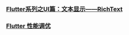 ### [Flutter系列之UI篇：文本显示——RichText](https://blog.csdn.net/jungle_pig/article/details/95069268)

### [Flutter 性能调优](https://blog.csdn.net/johnWcheung/article/details/101679203)

